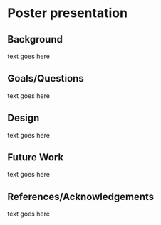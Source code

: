 # Poster presentation
## Background
text goes here
## Goals/Questions
text goes here
## Design
text goes here
## Future Work
text goes here
## References/Acknowledgements
text goes here
